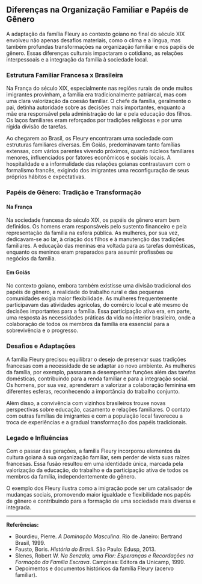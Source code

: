 ## Diferenças na Organização Familiar e Papéis de Gênero

A adaptação da família Fleury ao contexto goiano no final do século XIX envolveu não apenas desafios materiais, como o clima e a língua, mas também profundas transformações na organização familiar e nos papéis de gênero. Essas diferenças culturais impactaram o cotidiano, as relações interpessoais e a integração da família à sociedade local.

### Estrutura Familiar Francesa x Brasileira

Na França do século XIX, especialmente nas regiões rurais de onde muitos imigrantes provinham, a família era tradicionalmente patriarcal, mas com uma clara valorização da coesão familiar. O chefe da família, geralmente o pai, detinha autoridade sobre as decisões mais importantes, enquanto a mãe era responsável pela administração do lar e pela educação dos filhos. Os laços familiares eram reforçados por tradições religiosas e por uma rígida divisão de tarefas.

Ao chegarem ao Brasil, os Fleury encontraram uma sociedade com estruturas familiares diversas. Em Goiás, predominavam tanto famílias extensas, com vários parentes vivendo próximos, quanto núcleos familiares menores, influenciados por fatores econômicos e sociais locais. A hospitalidade e a informalidade das relações goianas contrastavam com o formalismo francês, exigindo dos imigrantes uma reconfiguração de seus próprios hábitos e expectativas.

### Papéis de Gênero: Tradição e Transformação

#### Na França

Na sociedade francesa do século XIX, os papéis de gênero eram bem definidos. Os homens eram responsáveis pelo sustento financeiro e pela representação da família na esfera pública. As mulheres, por sua vez, dedicavam-se ao lar, à criação dos filhos e à manutenção das tradições familiares. A educação das meninas era voltada para as tarefas domésticas, enquanto os meninos eram preparados para assumir profissões ou negócios da família.

#### Em Goiás

No contexto goiano, embora também existisse uma divisão tradicional dos papéis de gênero, a realidade do trabalho rural e das pequenas comunidades exigia maior flexibilidade. As mulheres frequentemente participavam das atividades agrícolas, do comércio local e até mesmo de decisões importantes para a família. Essa participação ativa era, em parte, uma resposta às necessidades práticas da vida no interior brasileiro, onde a colaboração de todos os membros da família era essencial para a sobrevivência e o progresso.

### Desafios e Adaptações

A família Fleury precisou equilibrar o desejo de preservar suas tradições francesas com a necessidade de se adaptar ao novo ambiente. As mulheres da família, por exemplo, passaram a desempenhar funções além das tarefas domésticas, contribuindo para a renda familiar e para a integração social. Os homens, por sua vez, aprenderam a valorizar a colaboração feminina em diferentes esferas, reconhecendo a importância do trabalho conjunto.

Além disso, a convivência com vizinhos brasileiros trouxe novas perspectivas sobre educação, casamento e relações familiares. O contato com outras famílias de imigrantes e com a população local favoreceu a troca de experiências e a gradual transformação dos papéis tradicionais.

### Legado e Influências

Com o passar das gerações, a família Fleury incorporou elementos da cultura goiana à sua organização familiar, sem perder de vista suas raízes francesas. Essa fusão resultou em uma identidade única, marcada pela valorização da educação, do trabalho e da participação ativa de todos os membros da família, independentemente do gênero.

O exemplo dos Fleury ilustra como a imigração pode ser um catalisador de mudanças sociais, promovendo maior igualdade e flexibilidade nos papéis de gênero e contribuindo para a formação de uma sociedade mais diversa e integrada.

---

**Referências:**

- Bourdieu, Pierre. _A Dominação Masculina_. Rio de Janeiro: Bertrand Brasil, 1999.
- Fausto, Boris. _História do Brasil_. São Paulo: Edusp, 2013.
- Slenes, Robert W. _Na Senzala, uma Flor: Esperanças e Recordações na Formação da Família Escrava_. Campinas: Editora da Unicamp, 1999.
- Depoimentos e documentos históricos da família Fleury (acervo familiar).